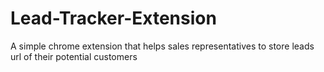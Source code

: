 # Lead-Tracker-Extension
A simple chrome extension that helps sales representatives to store leads url of their potential customers
